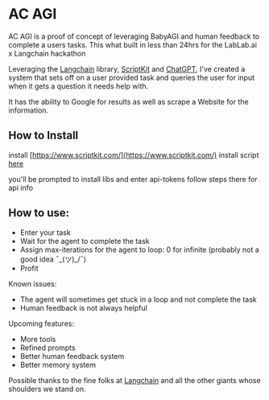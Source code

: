 # AC AGI

AC AGI is a proof of concept of leveraging BabyAGI and human feedback to complete a users tasks. This what built in less than 24hrs for the LabLab.ai x Langchain hackathon

Leveraging the [Langchain](https://docs.langchain.com/docs/) library, [ScriptKit](https://www.scriptkit.com/) and [ChatGPT](https://platform.openai.com/), I've created a system that sets off on a user provided task and queries the user for input when it gets a question it needs help with.

It has the ability to Google for results as well as scrape a Website for the information.

## How to Install

install [https://www.scriptkit.com/](https://www.scriptkit.com/)
install script [here](https://github.com/johnlindquist/kit/discussions/1231)

you'll be prompted to install libs and enter api-tokens follow steps there for api info

## How to use:

- Enter your task
- Wait for the agent to complete the task
- Assign max-iterations for the agent to loop: 0 for infinite (probably not a good idea ¯\_(ツ)\_/¯)
- Profit

Known issues:

- The agent will sometimes get stuck in a loop and not complete the task
- Human feedback is not always helpful

Upcoming features:

- More tools
- Refined prompts
- Better human feedback system
- Better memory system

Possible thanks to the fine folks at [Langchain](https://js.langchain.com/docs/use_cases/autonomous_agents/baby_agi#example-with-tools)
and all the other giants whose shoulders we stand on.
